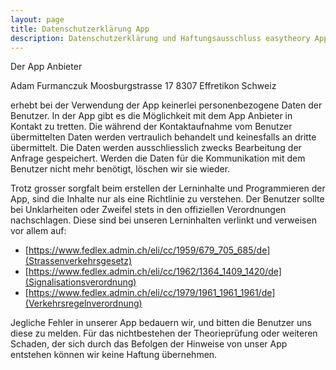 ```yaml
---
layout: page
title: Datenschutzerklärung App
description: Datenschutzerklärung und Haftungsausschluss easytheory App.
---
```

Der App Anbieter

Adam Furmanczuk
Moosburgstrasse 17
8307 Effretikon
Schweiz

erhebt bei der Verwendung der App keinerlei personenbezogene Daten der Benutzer. In der App gibt es die Möglichkeit mit dem App Anbieter in Kontakt zu tretten. Die während der Kontaktaufnahme vom Benutzer übermittelten Daten werden vertraulich behandelt und keinesfalls an dritte übermittelt. Die Daten werden ausschliesslich zwecks Bearbeitung der Anfrage gespeichert. Werden die Daten für die Kommunikation mit dem Benutzer nicht mehr benötigt, löschen wir sie wieder.

Trotz grosser sorgfalt beim erstellen der Lerninhalte und Programmieren der App, sind die Inhalte nur als eine Richtlinie zu verstehen. Der Benutzer sollte bei Unklarheiten oder Zweifel stets in den offiziellen Verordnungen nachschlagen. Diese sind bei unseren Lerninhalten verlinkt und verweisen vor allem auf:

* [https://www.fedlex.admin.ch/eli/cc/1959/679_705_685/de](Strassenverkehrsgesetz)
* [https://www.fedlex.admin.ch/eli/cc/1962/1364_1409_1420/de](Signalisationsverordnung)
* [https://www.fedlex.admin.ch/eli/cc/1979/1961_1961_1961/de](Verkehrsregelnverordnung)

Jegliche Fehler in unserer App bedauern wir, und bitten die Benutzer uns diese zu melden. Für das nichtbestehen der Theorieprüfung oder weiteren Schaden, der sich durch das Befolgen der Hinweise von unser App entstehen können wir keine Haftung übernehmen.

